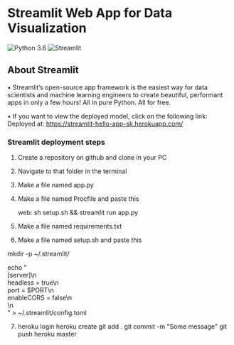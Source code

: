 # Streamlit Web App for Data Visualization
![Python 3.6](https://img.shields.io/badge/Python-3.6-brightgreen.svg) ![Streamlit](https://img.shields.io/badge/Streamlit-Library-orange.svg)<br>

## About Streamlit
• Streamlit’s open-source app framework is the easiest way for data scientists and machine learning engineers to create beautiful, performant apps in only a few hours!  All in pure Python. All for free.<br>

• If you want to view the deployed model, click on the following link:<br>
Deployed at: https://streamlit-hello-app-sk.herokuapp.com/ <br>



### Streamlit deployment steps

1. Create a repository on github and clone in your PC
2. Navigate to that folder in the terminal
3. Make a file named app.py
4. Make a file named Procfile and paste this

	web: sh setup.sh && streamlit run app.py

5. Make a file named requirements.txt
6. Make a file named setup.sh and paste this


mkdir -p ~/.streamlit/

echo "\
[server]\n\
headless = true\n\
port = $PORT\n\
enableCORS = false\n\
\n\
" > ~/.streamlit/config.toml


7. heroku login
   heroku create
   git add .
   git commit -m "Some message"
   git push heroku master
